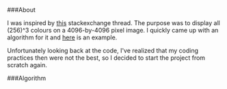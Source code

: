 ###About

I was inspired by [this](http://codegolf.stackexchange.com/questions/22144/images-with-all-colors/) stackexchange thread.
The purpose was to display all (256)^3 colours on a 4096-by-4096 pixel image.
I quickly came up with an algorithm for it and [here](http://allrgb.com/burst) is an example.

Unfortunately looking back at the code, I've realized that my coding practices then were not the best, so I decided to start the project from scratch again.

###Algorithm
